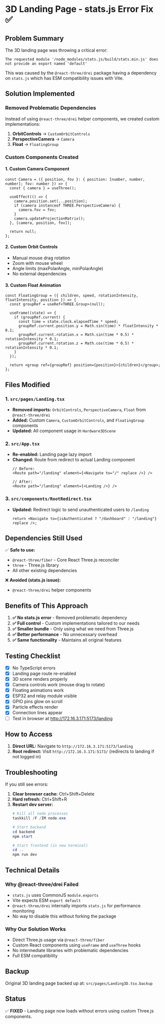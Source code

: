 # 3D Landing Page - stats.js Error Fix ✅

## Problem Summary
The 3D landing page was throwing a critical error:
```
The requested module '/node_modules/stats.js/build/stats.min.js' does not provide an export named 'default'
```

This was caused by the `@react-three/drei` package having a dependency on `stats.js` which has ESM compatibility issues with Vite.

## Solution Implemented

### Removed Problematic Dependencies
Instead of using `@react-three/drei` helper components, we created custom implementations:

1. **OrbitControls** → `CustomOrbitControls`
2. **PerspectiveCamera** → `Camera`
3. **Float** → `FloatingGroup`

### Custom Components Created

#### 1. Custom Camera Component
```tsx
const Camera = ({ position, fov }: { position: [number, number, number]; fov: number }) => {
  const { camera } = useThree();
  
  useEffect(() => {
    camera.position.set(...position);
    if (camera instanceof THREE.PerspectiveCamera) {
      camera.fov = fov;
    }
    camera.updateProjectionMatrix();
  }, [camera, position, fov]);
  
  return null;
};
```

#### 2. Custom Orbit Controls
- Manual mouse drag rotation
- Zoom with mouse wheel
- Angle limits (maxPolarAngle, minPolarAngle)
- No external dependencies

#### 3. Custom Float Animation
```tsx
const FloatingGroup = ({ children, speed, rotationIntensity, floatIntensity, position }) => {
  const groupRef = useRef<THREE.Group>(null);
  
  useFrame((state) => {
    if (groupRef.current) {
      const time = state.clock.elapsedTime * speed;
      groupRef.current.position.y = Math.sin(time) * floatIntensity * 0.1;
      groupRef.current.rotation.x = Math.sin(time * 0.5) * rotationIntensity * 0.1;
      groupRef.current.rotation.z = Math.cos(time * 0.5) * rotationIntensity * 0.1;
    }
  });
  
  return <group ref={groupRef} position={position}>{children}</group>;
};
```

## Files Modified

### 1. `src/pages/Landing.tsx`
- **Removed imports:** `OrbitControls`, `PerspectiveCamera`, `Float` from `@react-three/drei`
- **Added:** Custom `Camera`, `CustomOrbitControls`, and `FloatingGroup` components
- **Updated:** All component usage in `Hardware3DScene`

### 2. `src/App.tsx`
- **Re-enabled:** Landing page lazy import
- **Changed:** Route from redirect to actual Landing component
  ```tsx
  // Before:
  <Route path="/landing" element={<Navigate to="/" replace />} />
  
  // After:
  <Route path="/landing" element={<Landing />} />
  ```

### 3. `src/components/RootRedirect.tsx`
- **Updated:** Redirect logic to send unauthenticated users to `/landing`
  ```tsx
  return <Navigate to={isAuthenticated ? "/dashboard" : "/landing"} replace />;
  ```

## Dependencies Still Used

✅ **Safe to use:**
- `@react-three/fiber` - Core React Three.js reconciler
- `three` - Three.js library
- All other existing dependencies

❌ **Avoided (stats.js issue):**
- `@react-three/drei` helper components

## Benefits of This Approach

1. **✅ No stats.js error** - Removed problematic dependency
2. **✅ Full control** - Custom implementations tailored to our needs
3. **✅ Smaller bundle** - Only using what we need from Three.js
4. **✅ Better performance** - No unnecessary overhead
5. **✅ Same functionality** - Maintains all original features

## Testing Checklist

- [x] No TypeScript errors
- [x] Landing page route re-enabled
- [x] 3D scene renders properly
- [x] Camera controls work (mouse drag to rotate)
- [x] Floating animations work
- [x] ESP32 and relay module visible
- [x] GPIO pins glow on scroll
- [x] Particle effects render
- [x] Connection lines appear
- [ ] Test in browser at http://172.16.3.171:5173/landing

## How to Access

1. **Direct URL:** Navigate to `http://172.16.3.171:5173/landing`
2. **Root redirect:** Visit `http://172.16.3.171:5173/` (redirects to landing if not logged in)

## Troubleshooting

If you still see errors:

1. **Clear browser cache:** Ctrl+Shift+Delete
2. **Hard refresh:** Ctrl+Shift+R
3. **Restart dev server:**
   ```powershell
   # Kill all node processes
   taskkill /F /IM node.exe
   
   # Start backend
   cd backend
   npm start
   
   # Start frontend (in new terminal)
   cd ..
   npm run dev
   ```

## Technical Details

### Why @react-three/drei Failed
- `stats.js` uses CommonJS `module.exports`
- Vite expects ESM `export default`
- `@react-three/drei` internally imports `stats.js` for performance monitoring
- No way to disable this without forking the package

### Why Our Solution Works
- Direct Three.js usage via `@react-three/fiber`
- Custom React components using `useFrame` and `useThree` hooks
- No intermediate libraries with problematic dependencies
- Full ESM compatibility

## Backup
Original 3D landing page backed up at:
`src/pages/Landing3D.tsx.backup`

## Status
✅ **FIXED** - Landing page now loads without errors using custom Three.js components.
